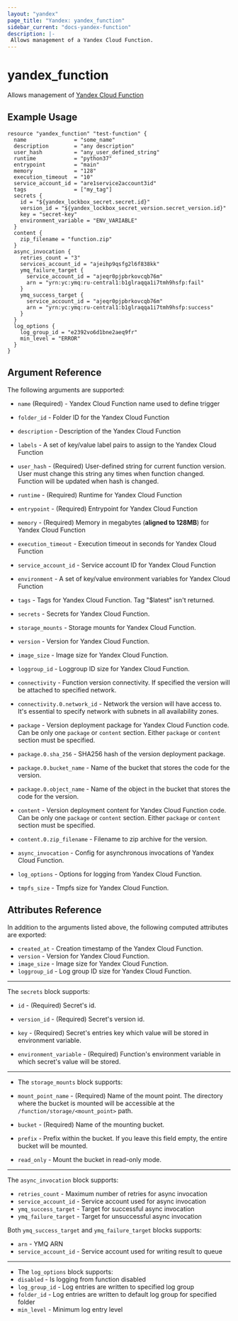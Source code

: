 ```yaml
---
layout: "yandex"
page_title: "Yandex: yandex_function"
sidebar_current: "docs-yandex-function"
description: |-
 Allows management of a Yandex Cloud Function.
---
```


# yandex\_function

Allows management of [Yandex Cloud Function](https://cloud.yandex.com/docs/functions/)

## Example Usage

```hcl
resource "yandex_function" "test-function" {
  name               = "some_name"
  description        = "any description"
  user_hash          = "any_user_defined_string"
  runtime            = "python37"
  entrypoint         = "main"
  memory             = "128"
  execution_timeout  = "10"
  service_account_id = "are1service2account3id"
  tags               = ["my_tag"]
  secrets {
    id = "${yandex_lockbox_secret.secret.id}"
    version_id = "${yandex_lockbox_secret_version.secret_version.id}"
    key = "secret-key"
    environment_variable = "ENV_VARIABLE"
  }
  content {
    zip_filename = "function.zip"
  }
  async_invocation {
    retries_count = "3"
    services_account_id = "ajeihp9qsfg2l6f838kk"
    ymq_failure_target {
      service_account_id = "ajeqr0pjpbrkovcqb76m"
      arn = "yrn:yc:ymq:ru-central1:b1glraqqa1i7tmh9hsfp:fail"
    }
    ymq_success_target {
      service_account_id = "ajeqr0pjpbrkovcqb76m"
      arn = "yrn:yc:ymq:ru-central1:b1glraqqa1i7tmh9hsfp:success"
    }
  }
  log_options {
    log_group_id = "e2392vo6d1bne2aeq9fr"
    min_level = "ERROR"
  }
}
```

## Argument Reference

The following arguments are supported:

* `name` (Required) - Yandex Cloud Function name used to define trigger
* `folder_id` - Folder ID for the Yandex Cloud Function
* `description` - Description of the Yandex Cloud Function
* `labels` - A set of key/value label pairs to assign to the Yandex Cloud Function
* `user_hash` - (Required) User-defined string for current function version. User must change this string any times when function changed. Function will be updated when hash is changed.

* `runtime` - (Required) Runtime for Yandex Cloud Function
* `entrypoint` - (Required) Entrypoint for Yandex Cloud Function
* `memory` - (Required) Memory in megabytes (**aligned to 128MB**) for Yandex Cloud Function
* `execution_timeout` - Execution timeout in seconds for Yandex Cloud Function
* `service_account_id` - Service account ID for Yandex Cloud Function
* `environment` - A set of key/value environment variables for Yandex Cloud Function
* `tags` - Tags for Yandex Cloud Function. Tag "$latest" isn't returned.
* `secrets` - Secrets for Yandex Cloud Function.
* `storage_mounts` - Storage mounts for Yandex Cloud Function.
* `version` - Version for Yandex Cloud Function.
* `image_size` - Image size for Yandex Cloud Function.
* `loggroup_id` - Loggroup ID size for Yandex Cloud Function.

* `connectivity` - Function version connectivity. If specified the version will be attached to specified network.
* `connectivity.0.network_id` - Network the version will have access to. It's essential to specify network with subnets in all availability zones.

* `package` - Version deployment package for Yandex Cloud Function code. Can be only one `package` or `content` section. Either `package` or `content` section must be specified.
* `package.0.sha_256` - SHA256 hash of the version deployment package.
* `package.0.bucket_name` - Name of the bucket that stores the code for the version.
* `package.0.object_name` - Name of the object in the bucket that stores the code for the version.

* `content` - Version deployment content for Yandex Cloud Function code. Can be only one `package` or `content` section. Either `package` or `content` section must be specified.
* `content.0.zip_filename` - Filename to zip archive for the version.

* `async_invocation` - Config for asynchronous invocations of Yandex Cloud Function.
* `log_options` - Options for logging from Yandex Cloud Function.
* `tmpfs_size` - Tmpfs size for Yandex Cloud Function.


## Attributes Reference

In addition to the arguments listed above, the following computed attributes are exported:

* `created_at` - Creation timestamp of the Yandex Cloud Function.
* `version` - Version for Yandex Cloud Function.
* `image_size` - Image size for Yandex Cloud Function.
* `loggroup_id` - Log group ID size for Yandex Cloud Function.

---

The `secrets` block supports:

* `id` - (Required) Secret's id.

* `version_id` - (Required) Secret's version id.

* `key` - (Required) Secret's entries key which value will be stored in environment variable.

* `environment_variable` - (Required) Function's environment variable in which secret's value will be stored.

---


* The `storage_mounts` block supports:

* `mount_point_name` - (Required) Name of the mount point. The directory where the bucket is mounted will be accessible at the `/function/storage/<mount_point>` path.

* `bucket` - (Required) Name of the mounting bucket.

* `prefix` - Prefix within the bucket. If you leave this field empty, the entire bucket will be mounted.

* `read_only` - Mount the bucket in read-only mode.

---


The `async_invocation` block supports:

* `retries_count` - Maximum number of retries for async invocation
* `service_account_id` - Service account used for async invocation
* `ymq_success_target` - Target for successful async invocation
* `ymq_failure_target` - Target for unsuccessful async invocation

Both `ymq_success_target` and `ymq_failure_target` blocks supports:

* `arn` - YMQ ARN
* `service_account_id` - Service account used for writing result to queue

---

* The `log_options` block supports:
* `disabled` - Is logging from function disabled
* `log_group_id` - Log entries are written to specified log group
* `folder_id` - Log entries are written to default log group for specified folder
* `min_level` - Minimum log entry level
